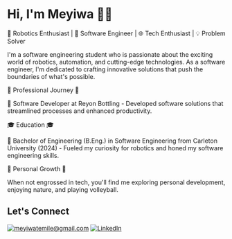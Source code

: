 # Hi, I'm Meyiwa 👋🏿  
🤖 Robotics Enthusiast | 🚀 Software Engineer | 🌐 Tech Enthusiast | 💡 Problem Solver

I'm a software engineering student who is passionate about the exciting world of robotics, automation, and cutting-edge technologies. As a software engineer, I'm dedicated to crafting innovative solutions that push the boundaries of what's possible.

💼 Professional Journey 💼

🔸 Software Developer at Reyon Bottling - Developed software solutions that streamlined processes and enhanced productivity.

🎓 Education 🎓

🔸  Bachelor of Engineering (B.Eng.) in Software Engineering from Carleton University (2024) - Fueled my curiosity for robotics and honed my software engineering skills.

🌱 Personal Growth 🌱

When not engrossed in tech, you'll find me exploring personal development, enjoying nature, and playing volleyball.

## Let's Connect
<a href="mailto:meyiwatemile@gmail.com">![meyiwatemile@gmail.com](https://img.shields.io/badge/Gmail-D14836?style=for-the-badge&logo=gmail&logoColor=white)</a> <a href="https://www.linkedin.com/in/meyiwa-temile/">![LinkedIn](https://img.shields.io/badge/LinkedIn-0077B5?style=for-the-badge&logo=linkedin&logoColor=white)</a>
